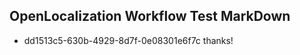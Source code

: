 ## OpenLocalization Workflow Test MarkDown
* dd1513c5-630b-4929-8d7f-0e08301e6f7c thanks!

<!--HONumber=Jul16_HO2-->


